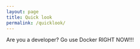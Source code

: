 ```yaml
---
layout: page
title: Quick look
permalink: /quicklook/
---
```


Are you a developer? Go use Docker RIGHT NOW!!!

[jekyll-organization]: https://github.com/jekyll
